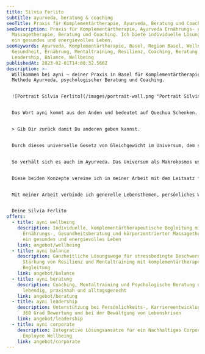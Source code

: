 ```yaml
---
title: Silvia Ferlito
subtitle: ayurveda, beratung & coaching
seoTitle: Praxis für Komplementärtherapie, Ayurveda, Beratung und Coaching in Basel!
seoDescription: Praxis für Komplementärtherapie, Ayurveda Ernährungs- und
  Massagetherapie, Beratung und Coaching. Ich biete individuelle Lösungen für
  ein gesundes und energievolles Leben.
seoKeywords: Ayurveda, Komplementärtherapie, Basel, Region Basel, Wellness,
  Gesundheit, Ernährung, Mentaltraining, Resilienz, Coaching, Beratung,
  Leadership, Balance, Wellbeing
publishedAt: 2023-02-01T14:00:32.566Z
description: >-
  Willkommen bei ayni – deiner Praxis in Basel für Komplementärtherapie in der
  Methode Ayurveda, psychologischer Beratung und Coaching. 


  ![Portrait Silvia Ferlito](/images/portrait-wall.png "Portrait Silvia Ferlito")


  Das Wort ayni kommt aus den Anden und bedeutet auf Quechua Schenken. Damit wird die gegenseitige Hilfe der Mitglieder einer Gemeinschaft beschrieben. Ayni bezeichnet somit die Gegenseitigkeit und Wechselbeziehung zwischen dem Innen und Aussen, dem Nehmen und Geben.


  > Gib Dir zurück damit Du anderen geben kannst.


  Durch dieses universelle Gesetz von Gleichgewicht im Universum, dem ständigen Austausch zwischen Mensch, Natur und Universum auch auf energetischer Ebene ist das eine im Anderen vorhanden.


  So verhält sich es auch im Ayurveda. Das Universum als Makrokosmos und der Mensch als Mikrokosmos widerspiegeln sich in einem direkten Zusammenhang und stehen in Wechselbeziehung zu sich.


  Diese beiden Konzepte vereine ich in meiner Arbeit mit dem Leitsatz *„Gib Dir zurück, damit Du anderen geben kannst.“* für ein Gleichgewicht zwischen Mensch, Natur und Universum und für den Einklang zwischen Körper, Geist und Seele.


  Mit meiner Arbeit verbinde ich generelle Lebensthemen, persönliches Wachstum, Leadership Entwicklung, Ernährung, Lifestyle und Wellbeing und biete eine gezielte individuelle Begleitung an.


  Deine Silvia Ferlito
offers:
  - title: ayni wellbeing
    description: Individuelle, komplementärtherapeutische Begleitung mit Ayurveda
      Ernährungs-, Gesundheitsberatung und körperzentrierter Massagetherapie für
      ein gesundes und energievolles Leben
    link: angebot/wellbeing
  - title: ayni balance
    description: Ganzheitliche Lösungswege für stressbedingte Beschwerden, Burnout,
      Stärkung von Resilienz und Mentaltraining mit komplementärtherapeutischer
      Begleitung
    link: angebot/balance
  - title: ayni beratung
    description: Coaching, Mentaltraining und Psychologische Beratung des Ayurveda
      lebendig, praxisnah und alltagsgerecht
    link: angebot/beratung
  - title: ayni leadership
    description: Unterstützung bei Persönlichkeits-, Karriereentwicklung mit der LCP
      360 Grad Bewertung und bei der Bewältgung von Lebenskrisen
    link: angebot/leadership
  - title: ayni corporate
    description: Integrative Lösungsansätze für ein Nachhaltiges Corporate &
      Employee Wellbeing
    link: angebot/corporate
---
```

